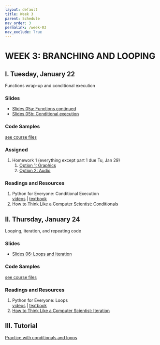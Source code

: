 ```yaml
---
layout: default
title: Week 3
parent: Schedule
nav_order: 3
permalink: /week-03
nav_exclude: True
---
```


# WEEK 3: BRANCHING AND LOOPING

## I. Tuesday, January 22
Functions wrap-up and conditional execution

### Slides
* <a href="https://docs.google.com/presentation/d/1AlCZ95Lcl4dyHeurjPjTJ4Z7ZaZcAn9Htnh7ZtNWTDk/edit?usp=sharing" target="blank">Slides 05a: Functions continued <i class="fas fa-external-link-alt"></i></a>
* <a href="https://docs.google.com/presentation/d/11tQqIa_i5_JtPZiyiFy6FjkpK8xLb8bg2sjvs96ua6g/edit?usp=sharing" target="blank">Slides 05b: Conditional execution <i class="fas fa-external-link-alt"></i></a>

### Code Samples
[see course files](/winter2019/course-files/lectures/)

### Assigned 
1. Homework 1 (everything except part 1 due Tu, Jan 29)
    1. [Option 1: Graphics](https://docs.google.com/document/d/1gg-lejsKe8fihtUsaEYC1I6zjBeWtKJRoCpKdLj8TJY/edit?usp=sharing)
    2. [Option 2: Audio](https://docs.google.com/document/d/1CJQSR8RVhv82PAg2b24oelNUZdmbQkuKuj58N9VeKP4/edit)
<!-- 2. Homework 2 released (due Tu, Feb 5) -->


### Readings and Resources
1. Python for Everyone: Conditional Execution<br>
[videos](https://www.py4e.com/lessons/logic) | [textbook](https://www.py4e.com/html3/03-conditional)
2. [How to Think Like a Computer Scientist: Conditionals](http://openbookproject.net/thinkcs/python/english3e/conditionals.html)

## II. Thursday, January 24
Looping, iteration, and repeating code

### Slides
* <a href="https://docs.google.com/presentation/d/1PKXI2ffM5oSGW-qXa-CYyvRhyeelh635cfoElx_kQgU/edit?usp=sharing" target="blank">Slides 06: Loops and Iteration <i class="fas fa-external-link-alt"></i></a>

### Code Samples
[see course files](/winter2019/course-files/lectures/)

### Readings and Resources
1. Python for Everyone: Loops<br>
[videos](https://www.py4e.com/lessons/loops) | [textbook](https://www.py4e.com/html3/05-iterations)
2. [How to Think Like a Computer Scientist: Iteration](http://openbookproject.net/thinkcs/python/english3e/iteration.html)


## III. Tutorial
[Practice with conditionals and loops](https://docs.google.com/document/d/1mqHKMTGpX6XN7r2_cQmavrnJbpS_M4owyc5FWshtwQo/edit?usp=sharing)